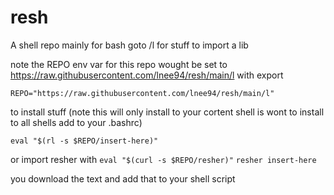 # resh
A shell repo mainly for bash
goto /l for stuff 
to import a lib 

note the REPO env var for this repo wought be set to https://raw.githubusercontent.com/lnee94/resh/main/l
with export 

```REPO="https://raw.githubusercontent.com/lnee94/resh/main/l"```    

to install stuff (note this will only install to your cortent shell is wont to install to all shells add to your .bashrc)

```eval "$(rl -s $REPO/insert-here)"```

or import resher with
```eval "$(curl -s $REPO/resher)"```
```resher insert-here```

you download the text and add that to your shell script
